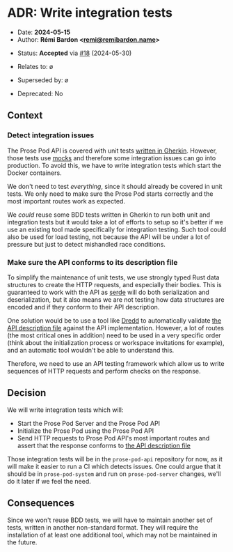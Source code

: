 # ADR: Write integration tests

- Date: **2024-05-15**
- Author: **Rémi Bardon <[remi@remibardon.name](mailto:remi@remibardon.name)>**
<!-- Proposed|Accepted|Rejected, with date and channel if applicable -->
- Status: **Accepted** via [#18](https://github.com/prose-im/prose-pod-api/pull/18) (2024-05-30)
<!-- "ø" or a nested unordered list linking to other ADRs and their date -->
- Relates to: ø
<!-- "ø" or a nested unordered list linking to other ADRs and their date -->
- Superseded by: ø
<!-- "No" or "Yes" with the deprecation date -->
- Deprecated: No

## Context

<!--
This section describes the forces at play, including technological, political,
social, and project local. These forces are probably in tension, and should be
called out as such. The language in this section is value-neutral. It is simply
describing facts.
-->

### Detect integration issues

The Prose Pod API is covered with unit tests [written in Gherkin](./2024-01-11-a-write-tests-in-gherkin.md).
However, those tests use [mocks](https://en.wikipedia.org/wiki/Mock_object) and therefore some integration issues can go into production.
To avoid this, we have to write integration tests which start the Docker containers.

We don't need to test *everything*, since it should already be covered in unit tests.
We only need to make sure the Prose Pod starts correctly and the most important routes work as expected.

We *could* reuse some BDD tests written in Gherkin to run both unit and integration tests but it would take a lot of efforts to setup so it's better if we use an existing tool made specifically for integration testing.
Such tool could also be used for load testing, not because the API will be under a lot of pressure but just to detect mishandled race conditions.

### Make sure the API conforms to its description file

To simplify the maintenance of unit tests, we use strongly typed Rust data structures to create the HTTP requests, and especially their bodies.
This is guaranteed to work with the API as [serde] will do both serialization and deserialization, but it also means we are not testing how data structures are encoded and if they conform to their API description.

One solution would be to use a tool like [Dredd] to automatically validate [the API description file] against the API implementation.
However, a lot of routes (the most critical ones in addition) need to be used in a very specific order (think about the initialization process or workspace invitations for example), and an automatic tool wouldn't be able to understand this.

Therefore, we need to use an API testing framework which allow us to write sequences of HTTP requests and perform checks on the response.

## Decision

<!--
This section describes our response to these forces. It is stated in full
sentences, with active voice. "We will …"
-->

We will write integration tests which will:

- Start the Prose Pod Server and the Prose Pod API
- Initialize the Prose Pod using the Prose Pod API
- Send HTTP requests to Prose Pod API's most important routes and assert that the response conforms to [the API description file]

Those integration tests will be in the `prose-pod-api` repository for now, as it will make it easier to run a CI which detects issues.
One could argue that it should be in `prose-pod-system` and run on `prose-pod-server` changes, we'll do it later if we feel the need.

## Consequences

<!--
This section describes the resulting context, after applying the decision.
All consequences should be listed here, not just the "positive" ones.
A particular decision may have positive, negative, and neutral consequences,
but all of them affect the team and project in the future.
-->

Since we won't reuse BDD tests, we will have to maintain another set of tests, written in another non-standard format.
They will require the installation of at least one additional tool, which may not be maintained in the future.

[Dredd]: https://dredd.org/en/latest/index.html "Dredd homepage"
[serde]: https://serde.rs/ "serde homepage"
[the API description file]: ./2023-12-18-a-describe-with-openapi.md "ADR: Describe Prose Pod API using the OpenAPI Specification"
